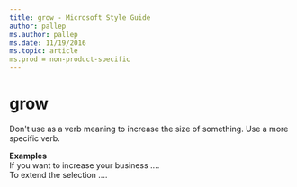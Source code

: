 ```yaml
---
title: grow - Microsoft Style Guide
author: pallep
ms.author: pallep
ms.date: 11/19/2016
ms.topic: article
ms.prod = non-product-specific
---
```


# grow

Don't use as a verb meaning to increase the size of something. Use a more specific verb.

**Examples**  
If you want to increase your business ....  
To extend the selection ....  
